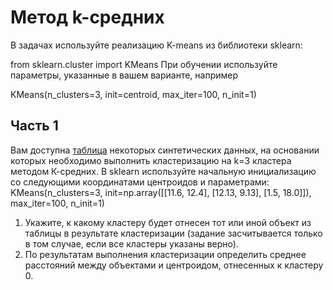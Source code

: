 # Метод k-средних
В задачах используйте реализацию K-means из библиотеки sklearn:

from sklearn.cluster import KMeans
При обучении используйте параметры, указанные в вашем варианте, например

KMeans(n_clusters=3, init=centroid, max_iter=100, n_init=1)
## Часть 1
Вам доступна [таблица](/Data/KMeans.csv) некоторых синтетических данных, на основании которых необходимо выполнить кластеризацию на k=3 кластера методом К-средних.
В sklearn используйте начальную инициализацию со следующими координатами центроидов и параметрами:
KMeans(n_clusters=3, init=np.array([[11.6, 12.4], [12.13, 9.13], [1.5, 18.0]]), max_iter=100, n_init=1)

1) Укажите, к какому кластеру будет отнесен тот или иной объект из таблицы в результате кластеризации (задание засчитывается только в том случае, если все кластеры указаны верно).  
2) По результатам выполнения кластеризации определить среднее расстояний между объектами и центроидом, отнесенных к кластеру 0.

